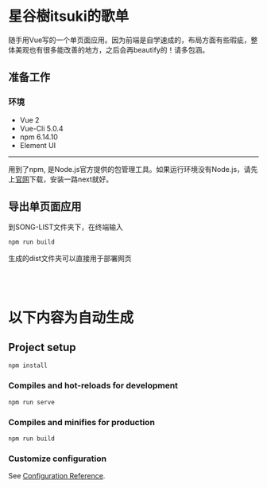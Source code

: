 # 星谷樹itsuki的歌单

随手用Vue写的一个单页面应用。因为前端是自学速成的，布局方面有些瑕疵，整体美观也有很多能改善的地方，之后会再beautify的！请多包涵。

## 准备工作

### 环境

* Vue 2
* Vue-Cli 5.0.4
* npm 6.14.10
* Element UI

***

用到了npm, 是Node.js官方提供的包管理工具。如果运行环境没有Node.js，请先上[官网](https://nodejs.org)下载，安装一路next就好。



## 导出单页面应用

到SONG-LIST文件夹下，在终端输入

```bash
npm run build
```

生成的dist文件夹可以直接用于部署网页

</br>

</br>

# 以下内容为自动生成

## Project setup

```
npm install
```

### Compiles and hot-reloads for development
```
npm run serve
```

### Compiles and minifies for production
```
npm run build
```

### Customize configuration
See [Configuration Reference](https://cli.vuejs.org/config/).
